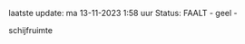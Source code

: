laatste update: 
ma 13-11-2023  1:58   uur 
Status: FAALT - geel - 
<div class="service Y">schijfruimte</div>